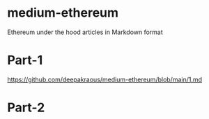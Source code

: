 # medium-ethereum
Ethereum under the hood articles in Markdown format

# Part-1
https://github.com/deepakraous/medium-ethereum/blob/main/1.md

# Part-2
